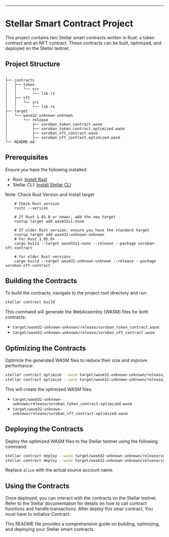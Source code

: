 
---

# Stellar Smart Contract Project

This project contains two Stellar smart contracts written in Rust: a token contract and an NFT contract. These contracts can be built, optimized, and deployed on the Stellar testnet.

## Project Structure

```
.
├── contracts
│   ├── token
│   │   └── src
│   │       └── lib.rs
│   ├── nft
│   │   └── src
│   │       └── lib.rs
├── target
│   └── wasm32-unknown-unknown
│       └── release
│           ├── soroban_token_contract.wasm
│           ├── soroban_token_contract.optimized.wasm
│           ├── soroban_nft_contract.wasm
│           ├── soroban_nft_contract.optimized.wasm
└── README.md
```

## Prerequisites

Ensure you have the following installed:

- Rust: [Install Rust](https://www.rust-lang.org/tools/install)
- Stellar CLI: [Install Stellar CLI](https://www.stellar.org/developers/tools-and-sdks/cli.html)

Note: Check Rust Version and Install target
        
        # Check Rust version
        rustc --version

        # If Rust 1.85.0 or newer, add the new target
        rustup target add wasm32v1-none

        # If older Rust version, ensure you have the standard target
        rustup target add wasm32-unknown-unknown
        # For Rust 1.85.0+
        cargo build --target wasm32v1-none --release --package soroban-nft-contract

        # For older Rust versions  
        cargo build --target wasm32-unknown-unknown --release --package soroban-nft-contract

## Building the Contracts

To build the contracts, navigate to the project root directory and run:

```sh
stellar contract build
```

This command will generate the WebAssembly (WASM) files for both contracts:

- `target/wasm32-unknown-unknown/release/soroban_token_contract.wasm`
- `target/wasm32-unknown-unknown/release/soroban_nft_contract.wasm`

## Optimizing the Contracts

Optimize the generated WASM files to reduce their size and improve performance:

```sh
stellar contract optimize --wasm target/wasm32-unknown-unknown/release/soroban_token_contract.wasm
stellar contract optimize --wasm target/wasm32-unknown-unknown/release/soroban_nft_contract.wasm
```

This will create the optimized WASM files:

- `target/wasm32-unknown-unknown/release/soroban_token_contract.optimized.wasm`
- `target/wasm32-unknown-unknown/release/soroban_nft_contract.optimized.wasm`

## Deploying the Contracts

Deploy the optimized WASM files to the Stellar testnet using the following command:

```sh
stellar contract deploy --wasm target/wasm32-unknown-unknown/release/soroban_token_contract.optimized.wasm --source alice --network testnet
stellar contract deploy --wasm target/wasm32-unknown-unknown/release/soroban_nft_contract.optimized.wasm --source alice --network testnet
```

Replace `alice` with the actual source account name.

## Using the Contracts

Once deployed, you can interact with the contracts on the Stellar testnet. Refer to the Stellar documentation for details on how to call contract functions and handle transactions. After deploy this smar contract, You must have to initialize Contract.


This README file provides a comprehensive guide on building, optimizing, and deploying your Stellar smart contracts.